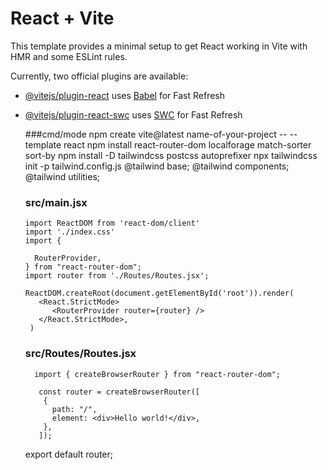 # React + Vite

This template provides a minimal setup to get React working in Vite with HMR and some ESLint rules.

Currently, two official plugins are available:

- [@vitejs/plugin-react](https://github.com/vitejs/vite-plugin-react/blob/main/packages/plugin-react/README.md) uses [Babel](https://babeljs.io/) for Fast Refresh
- [@vitejs/plugin-react-swc](https://github.com/vitejs/vite-plugin-react-swc) uses [SWC](https://swc.rs/) for Fast Refresh

  ###cmd/mode
      npm create vite@latest name-of-your-project -- --template react
      npm install react-router-dom localforage match-sorter sort-by
      npm install -D tailwindcss postcss autoprefixer
      npx tailwindcss init -p
       tailwind.config.js
        @tailwind base;
        @tailwind components;
        @tailwind utilities;
  ### src/main.jsx
      
      import ReactDOM from 'react-dom/client'
      import './index.css'
      import {
 
        RouterProvider,
      } from "react-router-dom";
      import router from './Routes/Routes.jsx';

      ReactDOM.createRoot(document.getElementById('root')).render(
         <React.StrictMode>
            <RouterProvider router={router} />
         </React.StrictMode>,
       )
  
  ### src/Routes/Routes.jsx
        import { createBrowserRouter } from "react-router-dom";

         const router = createBrowserRouter([
          {
            path: "/",
            element: <div>Hello world!</div>,
          },
         ]);

     export default router;
